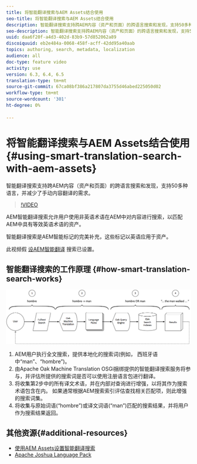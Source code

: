 ```yaml
---
title: 将智能翻译搜索与AEM Assets结合使用
seo-title: 将智能翻译搜索与AEM Assets结合使用
description: 智能翻译搜索支持跨AEM内容（资产和页面）的跨语言搜索和发现，支持50多种语言，并减少了手动内容翻译的需求。
seo-description: 智能翻译搜索支持跨AEM内容（资产和页面）的跨语言搜索和发现，支持50多种语言，并减少了手动内容翻译的需求。
uuid: daa6f20f-a4d3-402d-83b9-57d852062a89
discoiquuid: eb2e484a-0068-458f-acff-42dd95a40aab
topics: authoring, search, metadata, localization
audience: all
doc-type: feature video
activity: use
version: 6.3, 6.4, 6.5
translation-type: tm+mt
source-git-commit: 67ca08bf386a217807da3755d46abed225050d02
workflow-type: tm+mt
source-wordcount: '301'
ht-degree: 0%

---
```



# 将智能翻译搜索与AEM Assets结合使用{#using-smart-translation-search-with-aem-assets}

智能翻译搜索支持跨AEM内容（资产和页面）的跨语言搜索和发现，支持50多种语言，并减少了手动内容翻译的需求。

>[!VIDEO](https://video.tv.adobe.com/v/21297/?quality=9&learn=on)

AEM智能翻译搜索允许用户使用非英语术语在AEM中对内容进行搜索，以匹配AEM中具有等效英语术语的资产。

智能翻译搜索是AEM智能标记的完美补充，这些标记以英语应用于资产。

此视频假 [设AEM智能翻译](smart-translation-search-technical-video-setup.md) 搜索已设置。

## 智能翻译搜索的工作原理 {#how-smart-translation-search-works}

![智能翻译搜索流程图](assets/smart-translation-search-flow.png)

1. AEM用户执行全文搜索，提供本地化的搜索词(例如， 西班牙语中“man”、“hombre”)。
2. 由Apache Oak Machine Translation OSGi捆绑提供的智能翻译搜索服务将参与，并评估所提供的搜索词是否可以使用注册语言包进行翻译。
3. 将收集第2步中的所有译文术语，并在内部对查询进行增强，以将其作为搜索术语包含在内。 如果通常根据AEM搜索索引评估查找相关匹配项，则此增强的搜索词集。
4. 将收集与原始词语(“hombre”)或译文词语(“man”)匹配的搜索结果，并将用户作为搜索结果返回。

## 其他资源{#additional-resources}

* [使用AEM Assets设置智能翻译搜索](smart-translation-search-technical-video-setup.md)
* [Apache Joshua Language Pack](https://cwiki.apache.org/confluence/display/JOSHUA/Language+Packs)